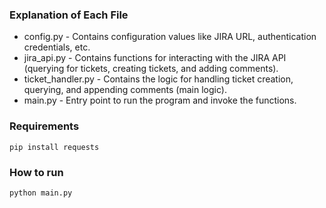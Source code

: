 ### Explanation of Each File
- config.py - Contains configuration values like JIRA URL, authentication credentials, etc.
- jira_api.py - Contains functions for interacting with the JIRA API (querying for tickets, creating tickets, and adding comments).
- ticket_handler.py - Contains the logic for handling ticket creation, querying, and appending comments (main logic).
- main.py - Entry point to run the program and invoke the functions.


### Requirements
```
pip install requests
```

### How to run
```
python main.py
```